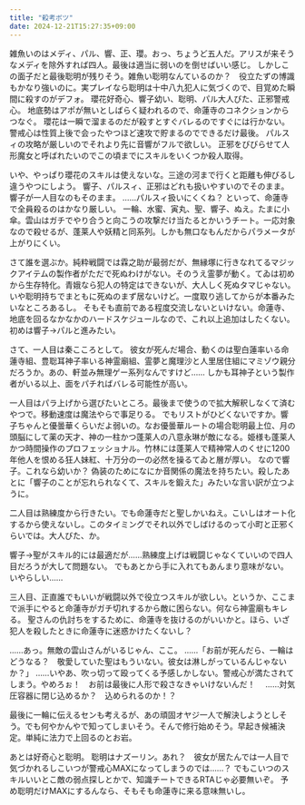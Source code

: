 ```yaml
---
title: "殺考ボツ"
date: 2024-12-21T15:27:35+09:00
---
```

雑魚いのはメディ、パル、響、正、瓔。おっ、ちょうど五人だ。アリスが来そうなメディを除外すれば四人。最後は適当に弱いのを倒せばいい感じ。
しかしこの面子だと最後聡明が残りそう。雑魚い聡明なんているのか？　役立たずの博識もかなり強いのに。実プレイなら聡明は十中八九犯人に気づくので、目覚めた瞬間に殺すのがデフォ。
瓔花好奇心、響子幼い、聡明、パル大人びた、正邪警戒心。
地底勢はアポが無いとしばらく疑われるので、命蓮寺のコネクションからつなぐ。
瓔花は一瞬で溜まるのだが殺すとすぐバレるのですぐには行かない。
警戒心は性質上後で会ったやつほど速攻で貯まるのでできるだけ最後。
パルスィの攻略が厳しいのでそれより先に音響がフルで欲しい。
正邪をびびらせて人形魔女と呼ばれたいのでこの頃までにスキルをいくつか殺人取得。

いや、やっぱり瓔花のスキルは使えないな。三途の河まで行くと距離も伸びるし違うやつにしよう。
響子、パルスィ、正邪はどれも扱いやすいのでそのまま。響子が一人目なのもそのまま。
……パルスィ扱いにくくね？
といって、命蓮寺で全員殺るのはかなり厳しい。
一輪、水蜜、寅丸、聖、響子、ぬえ。たまに小傘。雲山はガチでやり合うと向こうの攻撃だけ当たるとかいうチート。一応対象なので殺せるが、蓬莱人や妖精と同系列。しかも無口なもんだからパラメータが上がりにくい。


さて誰を選ぶか。純粋戦闘では霖之助が最弱だが、無縁塚に行きなれてるマジックアイテムの製作者がただで死ぬわけがない。そのうえ霊夢が動く。てゐは初めから生存特化。青娥なら犯人の特定はできないが、大人しく死ぬタマじゃない。いや聡明持ちでまともに死ぬのまず居ないけど。一度取り逃してからが本番みたいなところあるし。
そもそも直前である程度交流しないといけない。命蓮寺、地底を回るなかなかのハードスケジュールなので、これ以上追加はしたくない。
初めは響子→パルと進みたい。

さて、一人目は秦こころとして。
彼女が死んだ場合、動くのは聖白蓮率いる命蓮寺組、豊聡耳神子率いる神霊廟組、霊夢と魔理沙と人里居住組にマミゾウ親分だろうか。あの、軒並み無理ゲー系列なんですけど……
しかも耳神子という製作者がいる以上、面をパチればバレる可能性が高い。





一人目はパラ上げから選びたいところ。最後まで使うので拡大解釈しなくて済むやつで。移動速度は魔法やらで事足りる。
でもリストがひどくないですか。響子ちゃんと優曇華くらいだよ弱いの。なお優曇華ルートの場合聡明最上位、月の頭脳にして薬の天才、神の一柱かつ蓬莱人の八意永琳が敵になる。姫様も蓬莱人かつ時間操作のプロフェッショナル。竹林には蓬莱人で精神常人のくせに1200年他人を恨める狂人妹紅、十万分の一の必然を操るてゐと層が厚い。
なので響子。これなら幼いか？
偽装のためになにか音関係の魔法を持ちたい。殺したあとに「響子のことが忘れられなくて、スキルを鍛えた」みたいな言い訳が立つように。

二人目は熟練度から行きたい。でも命蓮寺だと聖しかいねえ。こいしはオート化するから使えないし。このタイミングでそれ以外でしばけるのって小町と正邪くらいでは。大人びた、か。


響子→聖がスキル的には最適だが……熟練度上げは戦闘じゃなくていいので四人目だろうが大して問題ない。
でもあとから手に入れてもあんまり意味がない。いやらしい……


三人目、正直誰でもいいが戦闘以外で役立つスキルが欲しい。というか、ここまで派手にやると命蓮寺がガチ切れするから敵に困らない。何なら神霊廟もキレる。
聖さんの仇討ちをするために、命蓮寺を抜けるのがいいかと。ほら、いざ犯人を殺したときに命蓮寺に迷惑かけたくないし？

……あっ。無敵の雲山さんがいるじゃん、ここ。
……「お前が死んだら、一輪はどうなる？　敬愛していた聖はもういない。彼女は淋しがっているんじゃないか？」
……いやあ、吹っ切って殴ってくる予感しかしない。警戒心が満たされてしまう。やめろぉ！　お前は最後に人形で殺さなきゃいけないんだ！　
……対気圧容器に閉じ込めるか？　込められるのか！？


最後に一輪に伝えるセンも考えるが、あの頑固オヤジ一人で解決しようとしそう。でも何やかんやで知ってしまいそう。そんで修行始めそう。早起き候補決定。単純に法力で上回るのとお岩。


あとは好奇心と聡明。
聡明はナズーリン。あれ？　彼女が居たんでは一人目で気づかれるしこいつが警戒心MAXになってしまうのでは……？
でもこいつのスキルいいとこ敵の弱点探しとかで、知識チートできるRTAじゃ必要無いぞ。
予め聡明だけMAXにするんなら、そもそも命蓮寺に来る意味無いし。
